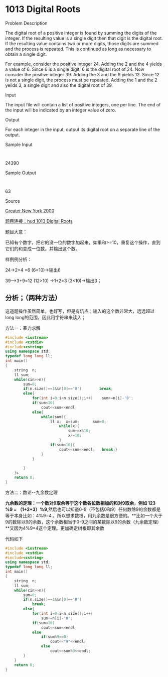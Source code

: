 # 1013 Digital Roots

Problem Description

The digital root of a positive integer is found by summing the digits of the integer. If the resulting value is a single digit then that digit is the digital root. If the resulting value contains two or more digits, those digits are summed and the process is repeated. This is continued as long as necessary to obtain a single digit.

For example, consider the positive integer 24. Adding the 2 and the 4 yields a value of 6. Since 6 is a single digit, 6 is the digital root of 24. Now consider the positive integer 39. Adding the 3 and the 9 yields 12. Since 12 is not a single digit, the process must be repeated. Adding the 1 and the 2 yeilds 3, a single digit and also the digital root of 39.

Input

The input file will contain a list of positive integers, one per line. The end of the input will be indicated by an integer value of zero.

Output

For each integer in the input, output its digital root on a separate line of the output.

Sample Input

```
 
```

24390

Sample Output

```
 
```

63

Source

[Greater New York 2000](http://acm.hdu.edu.cn/search.php?field=problem&key=Greater+New+York+2000&source=1&searchmode=source)

[题目连接：hud 1013 Digital Roots](http://acm.hdu.edu.cn/showproblem.php?pid=1013)

题目大意：

已知有个数字，把它的没一位的数字加起来，如果和>=10，重复这个操作，直到它们的和变成一位数。并输出这个数。

样例例分析：

24->2+4 =6    (6<10)->输出6

39-->3+9=12   (12>10) ->1+2=3 (3<10)->输出3；

## 分析；（两种方法）

  这道题操作虽然简单，也好写，但是有坑点；输入的这个数非常大，远远超过long long的范围，因此用字符串来读入；

方法一：暴力求解

```c++
#include <iostream>
#include <cstdio>
#include<cstring>
using namespace std;
typedef long long ll;
int main()
{
    string  n;
    ll sum;
    while(cin>>n){
        sum=0;
        if(n.size()==1&&n[0]=='0')        break;
        else{
            for(int i=0;i<n.size();i++)    sum+=n[i]-'0';
            if(sum<10)
                cout<<sum<<endl;
            else{
                while(sum){
                    ll x;  x=sum;      sum=0;
                        while(x){
                            sum+=x%10;
                            x/=10;
                        }
                    if(sum<10){
                        cout<<sum<<endl;   break;}
                }
            }
 
        }
    }c
    return 0;
} 
```

方法二：数论--九余数定理

**九余数的定理：一个数对9取余等于这个数各位数相加的和对9取余，例如 123 %9 = （1+2+3）%9**,然后也可以知道0-9（不包括0和9）任何数除9的余数都是等于本身比如：4%9=4.。所以想求数根，用九余数是很方便的。**比如一个大于9的数除以9的余数，这个余数相当于0-9之间的某数除以9的余数（九余数定理）**又因为4%9=4这个定理。更加确定树根即其余数

代码如下

```c++
#include <iostream>
#include <cstdio>
#include<cstring>
using namespace std;
typedef long long ll;
int main()
{
    string  n;
    ll sum;
    while(cin>>n){
        sum=0;
        if(n.size()==1&&n[0]=='0')
            break;
        else{
            for(int i=0;i<n.size();i++)
                sum+=n[i]-'0';
            if(sum<10)
                cout<<sum<<endl;
            else
                if(sum%9==0)
                    cout<<"9"<<endl;
                else
                    cout<<sum%9<<endl;
        }
    }
    return 0;
}
```

